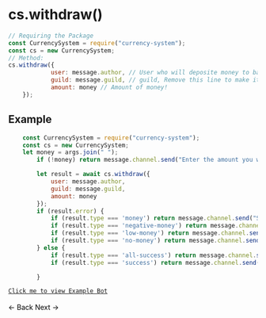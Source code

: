 # cs.withdraw()
```js
// Requiring the Package
const CurrencySystem = require("currency-system");
const cs = new CurrencySystem;
// Method:
cs.withdraw({
            user: message.author, // User who will deposite money to bank!
            guild: message.guild, // guild, Remove this line to make it global!
            amount: money // Amount of money!
    });
```
## Example
```js
    const CurrencySystem = require("currency-system");
    const cs = new CurrencySystem;
    let money = args.join(" ");
        if (!money) return message.channel.send("Enter the amount you want to withdraw.");

        let result = await cs.withdraw({
            user: message.author,
            guild: message.guild,
            amount: money
        });
        if (result.error) {
            if (result.type === 'money') return message.channel.send("Specify an amount to withdraw")
            if (result.type === 'negative-money') return message.channel.send("You can't withdraw negative money, please use deposit command")
            if (result.type === 'low-money') return message.channel.send("You don't have that much money in bank.")
            if (result.type === 'no-money') return message.channel.send("You don't have any money to withdraw")
        } else {
            if (result.type === 'all-success') return message.channel.send("You have withdraw'd all your money from your bank")
            if (result.type === 'success') return message.channel.send(`You have withdraw $${result.amount} money from your bank.`)

        }
```
[`Click me to view Example Bot`](https://github.com/BIntelligent/currency-system/tree/main/v12-ExampleBot) <br><br>
<a href="https://bintelligent.github.io/currency-system/examples/deposite" class="button"><- Back</a>
<a href="https://bintelligent.github.io/currency-system/examples/balance" class="button">Next -></a> <br><br><br>
<style>
.button {
    -webkit-appearance: button;
    -moz-appearance: button;
    appearance: button;
    text-align: center;
    text-decoration: none;
    color: initial;
}
 </style>
